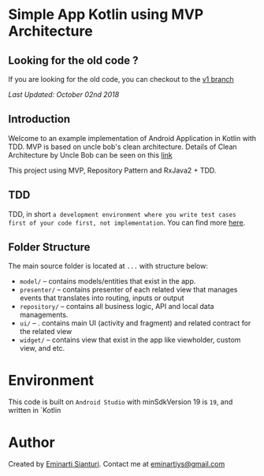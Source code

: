 # Simple App Kotlin using MVP Architecture

## Looking for the old code ?
If you are looking for the old code, you can checkout to the [v1 branch](https://github.com/eminartiys/simple-app-kotlin/tree/v1)

_Last Updated: October 02nd 2018_

## Introduction
Welcome to an example implementation of Android Application in Kotlin with TDD. MVP is based on uncle bob's clean architecture. Details of Clean Architecture by Uncle Bob can be seen on this [link](https://8thlight.com/blog/uncle-bob/2012/08/13/the-clean-architecture.html)

This project using MVP, Repository Pattern and RxJava2 + TDD.

## TDD
TDD, in short `a development environment where you write test cases first of your code first, not implementation`. You can find more [here](https://www.tutorialspoint.com/software_testing_dictionary/test_driven_development.htm).

## Folder Structure
The main source folder is located at `...` with structure below:
- `model/` – contains models/entities that exist in the app.
- `presenter/` – contains presenter of each related view that manages events that translates into routing, inputs or output
- `repository/` – contains all business logic, API and local data managements.
- `ui/` – . contains main UI (activity and fragment) and related contract for the related view
- `widget/` – contains view that exist in the app like viewholder, custom view, and etc.

# Environment
This code is built on `Android Studio` with minSdkVersion 19 is `19`, and written in `Kotlin

# Author
Created by [Eminarti Sianturi](https://www.linkedin.com/in/eminarti-sianturi/). Contact me at eminartiys@gmail.com